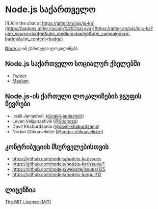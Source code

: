 # Node.js საქართველო

[![Join the chat at https://gitter.im/iojs/js-ka](https://badges.gitter.im/Join%20Chat.svg)](https://gitter.im/iojs/iojs-ka?utm_source=badge&utm_medium=badge&utm_campaign=pr-badge&utm_content=badge)

[Node.js](https://nodejs.org/)-ის ქართული ლოკალიზება

## Node.js საქართველო სოციალურ ქსელებში

- [Twitter](http://twitter.com/iojs_ka)
- [Medium](https://medium.com/@iojs_ka)

## Node.js-ის ქართული ლოკალიზების ჯგუფის წევრები

- Irakli Janiashvili ([@irakli-janiashvili](https://github.com/irakli-janiashvili))
- Levan Velijanashvili ([@Stichoza](https://github.com/Stichoza))
- Davit Khaburdzania ([@davit-khaburdzania](https://github.com/davit-khaburdzania))
- Nodari Chkuaselidze ([@nodar-chkuaselidze](https://github.com/nodar-chkuaselidze))

## კონტრიბუციის მსურველებისთვის

- https://github.com/nodejs/nodejs-ka/issues
- https://github.com/nodejs/nodejs-ka/issues/1
- https://github.com/nodejs/website/issues/125
- https://github.com/nodejs/nodejs-ka/pull/12

## ლიცენზია
[The MIT License (MIT)](/LICENSE)
